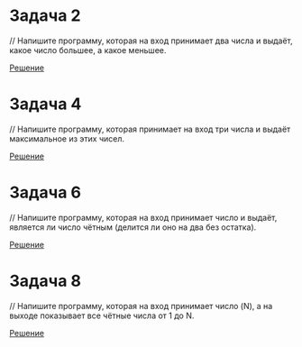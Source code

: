 
# Задача 2

// Напишите программу, которая на вход принимает два числа и выдаёт, какое число большее, а какое меньшее.

[Решение](../Example001/Program.cs)

# Задача 4
// Напишите программу, которая принимает на вход три числа и выдаёт максимальное из этих чисел.

[Решение](../Example002/Program.cs)

# Задача 6
// Напишите программу, которая на вход принимает число и выдаёт, является ли число чётным (делится ли оно на два без остатка).

[Решение](../Example003/Program.cs)

# Задача 8 
// Напишите программу, которая на вход принимает число (N), а на выходе показывает все чётные числа от 1 до N.

[Решение](../Example004/Program.cs)